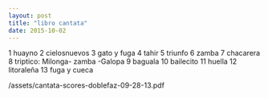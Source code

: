 ```yaml
---
layout: post
title: "libro cantata"
date: 2015-10-02
---
```


1 huayno
2 cielosnuevos
3 gato y fuga
4 tahir
5 triunfo
6 zamba
7 chacarera
8 triptico: Milonga- zamba -Galopa
9 baguala
10 bailecito
11 huella
12 litoraleña
13 fuga y cueca

/assets/cantata-scores-doblefaz-09-28-13.pdf

